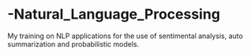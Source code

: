 # -Natural_Language_Processing
My training on NLP applications for the use of sentimental analysis, auto summarization and probabilistic models.
